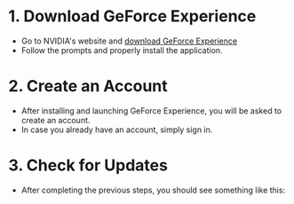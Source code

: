 # 1. Download GeForce Experience

* Go to NVIDIA's website and [download GeForce Experience](https://www.nvidia.com/en-us/geforce/geforce-experience/download/)
* Follow the prompts and properly install the application.

# 2. Create an Account

* After installing and launching GeForce Experience, you will be asked to create an account.
* In case you already have an account, simply sign in.

# 3. Check for Updates

* After completing the previous steps, you should see something like this:
  
